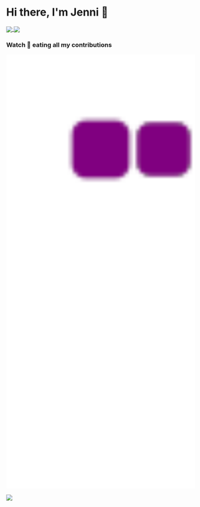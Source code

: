 # Hi there, I'm Jenni 👋


<a href="https://github.com/anuraghazra/github-readme-stats">
  <img align="center" src="https://github-readme-stats.vercel.app/api/top-langs/?username=jenniaylis&layout=compact&theme=buefy" height="160" />
</a>
<a href="https://github.com/anuraghazra/convoychat">
  <img align="center" src="https://github-readme-stats.vercel.app/api/?username=jenniaylis&show_icons=true&theme=buefy&count_private=true" height="160" />
</a>

### Watch 🐍 eating all my contributions
<img src="https://github.com/jenniaylis/jenniaylis/blob/output/github-contribution-grid-snake.gif" width="800"/>

![](https://komarev.com/ghpvc/?username=jenniaylis&style=flat&color=blueviolet&label=MY+PROFILE+VIEWS)
